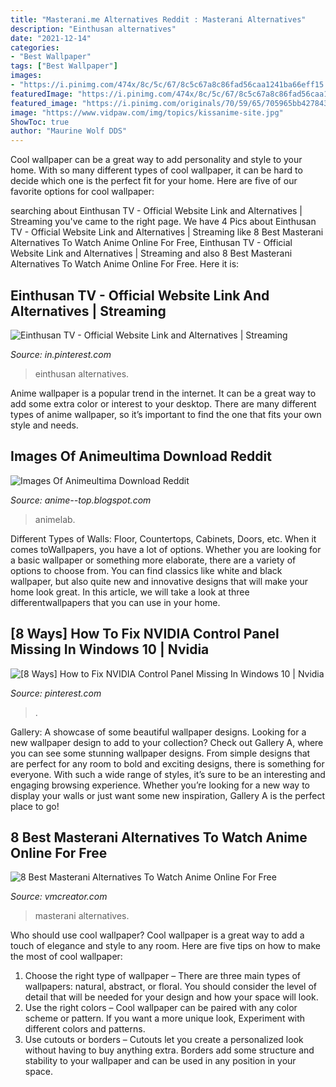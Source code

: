 ```yaml
---
title: "Masterani.me Alternatives Reddit : Masterani Alternatives"
description: "Einthusan alternatives"
date: "2021-12-14"
categories:
- "Best Wallpaper"
tags: ["Best Wallpaper"]
images:
- "https://i.pinimg.com/474x/8c/5c/67/8c5c67a8c86fad56caa1241ba66eff15.jpg"
featuredImage: "https://i.pinimg.com/474x/8c/5c/67/8c5c67a8c86fad56caa1241ba66eff15.jpg"
featured_image: "https://i.pinimg.com/originals/70/59/65/705965bb427843b25e8e69efa3a876c5.png"
image: "https://www.vidpaw.com/img/topics/kissanime-site.jpg"
ShowToc: true
author: "Maurine Wolf DDS"
---
```



Cool wallpaper can be a great way to add personality and style to your home. With so many different types of cool wallpaper, it can be hard to decide which one is the perfect fit for your home. Here are five of our favorite options for cool wallpaper: 

	

		
searching about Einthusan TV - Official Website Link and Alternatives | Streaming you've came to the right page. We have 4 Pics about Einthusan TV - Official Website Link and Alternatives | Streaming like 8 Best Masterani Alternatives To Watch Anime Online For Free, Einthusan TV - Official Website Link and Alternatives | Streaming and also 8 Best Masterani Alternatives To Watch Anime Online For Free. Here it is:
		
    
## Einthusan TV - Official Website Link And Alternatives | Streaming

<img loading=lazy src="https://i.pinimg.com/originals/70/59/65/705965bb427843b25e8e69efa3a876c5.png" onerror="this.onerror=null;this.src='https://tse3.mm.bing.net/th?id=OIP.p0UrNA1-9VSaWb2gKF6BhQHaDv&amp;pid=15.1';" alt="Einthusan TV - Official Website Link and Alternatives | Streaming">

_Source: in.pinterest.com_

>einthusan alternatives. 

	

Anime wallpaper is a popular trend in the internet. It can be a great way to add some extra color or interest to your desktop. There are many different types of anime wallpaper, so it’s important to find the one that fits your own style and needs.

    
## Images Of Animeultima Download Reddit

<img loading=lazy src="https://www.vidpaw.com/img/topics/kissanime-site.jpg" onerror="this.onerror=null;this.src='https://tse1.mm.bing.net/th?id=OIP.pvaOJ3t0l8NuP7Ka11ei3gHaEQ&amp;pid=15.1';" alt="Images Of Animeultima Download Reddit">

_Source: anime--top.blogspot.com_

>animelab. 

	

Different Types of Walls: Floor, Countertops, Cabinets, Doors, etc.
When it comes toWallpapers, you have a lot of options. Whether you are looking for a basic wallpaper or something more elaborate, there are a variety of options to choose from. You can find classics like white and black wallpaper, but also quite new and innovative designs that will make your home look great. In this article, we will take a look at three differentwallpapers that you can use in your home.

    
## [8 Ways] How To Fix NVIDIA Control Panel Missing In Windows 10 | Nvidia

<img loading=lazy src="https://i.pinimg.com/474x/8c/5c/67/8c5c67a8c86fad56caa1241ba66eff15.jpg" onerror="this.onerror=null;this.src='https://tse2.mm.bing.net/th?id=OIP.OCszFAUypdSMsej7hceA0QAAAA&amp;pid=15.1';" alt="[8 Ways] How to Fix NVIDIA Control Panel Missing In Windows 10 | Nvidia">

_Source: pinterest.com_

>. 

	

Gallery: A showcase of some beautiful wallpaper designs.
Looking for a new wallpaper design to add to your collection? Check out Gallery A, where you can see some stunning wallpaper designs. From simple designs that are perfect for any room to bold and exciting designs, there is something for everyone. With such a wide range of styles, it’s sure to be an interesting and engaging browsing experience. Whether you’re looking for a new way to display your walls or just want some new inspiration, Gallery A is the perfect place to go!





	
	
    
## 8 Best Masterani Alternatives To Watch Anime Online For Free

<img loading=lazy src="https://i0.wp.com/vmcreator.com/wp-content/uploads/2020/12/Nyaasi-anime.png?resize=300%2C143&amp;ssl=1" onerror="this.onerror=null;this.src='https://tse4.mm.bing.net/th?id=OIP.DyQQgMCwNCjktru8MdjQZwAAAA&amp;pid=15.1';" alt="8 Best Masterani Alternatives To Watch Anime Online For Free">

_Source: vmcreator.com_

>masterani alternatives. 

	

Who should use cool wallpaper?
Cool wallpaper is a great way to add a touch of elegance and style to any room. Here are five tips on how to make the most of cool wallpaper: 
1) Choose the right type of wallpaper – There are three main types of wallpapers: natural, abstract, or floral. You should consider the level of detail that will be needed for your design and how your space will look. 
2) Use the right colors – Cool wallpaper can be paired with any color scheme or pattern. If you want a more unique look, Experiment with different colors and patterns. 
3) Use cutouts or borders – Cutouts let you create a personalized look without having to buy anything extra. Borders add some structure and stability to your wallpaper and can be used in any position in your space.

